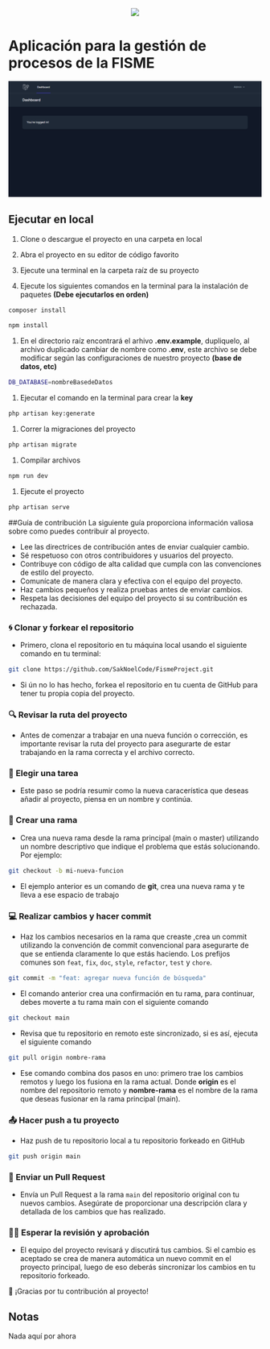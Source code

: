 <p align="center"><a href="https://laravel.com" target="_blank"><img src="https://raw.githubusercontent.com/laravel/art/master/logo-lockup/5%20SVG/2%20CMYK/1%20Full%20Color/laravel-logolockup-cmyk-red.svg" width="400"></a></p>

# Aplicación para la gestión de procesos de la FISME
![Img](https://github.com/SakNoelCode/Imagenes_Proyectos/blob/master/homeProject.png)


## Ejecutar en local
1. Clone o descargue el proyecto en una carpeta en local 

1. Abra el proyecto en su editor de código favorito

1. Ejecute una terminal en la carpeta raíz de su proyecto

1. Ejecute los siguientes comandos en la terminal para la instalación de paquetes **(Debe ejecutarlos en orden)**
```bash
composer install
```
```bash
npm install
```

1. En el directorio raíz encontrará el arhivo **.env.example**, dupliquelo, al archivo duplicado cambiar de nombre como **.env**, este archivo se debe modificar según las configuraciones de nuestro proyecto **(base de datos, etc)**
```bash
DB_DATABASE=nombreBasedeDatos
```

1. Ejecutar el comando en la terminal para crear la **key**
```bash
php artisan key:generate 
```

1. Correr la migraciones del proyecto
```bash
php artisan migrate
```

1. Compilar archivos
```bash
npm run dev
```

1. Ejecute el proyecto
```bash
php artisan serve
```

##Guía de contribución
La siguiente guía proporciona información valiosa sobre como puedes contribuir al proyecto.
- Lee las directrices de contribución antes de enviar cualquier cambio.
- Sé respetuoso con otros contribuidores y usuarios del proyecto.
- Contribuye con código de alta calidad que cumpla con las convenciones de estilo del proyecto.
- Comunícate de manera clara y efectiva con el equipo del proyecto.
- Haz cambios pequeños y realiza pruebas antes de enviar cambios.
- Respeta las decisiones del equipo del proyecto si su contribución es rechazada.

### 🌀 Clonar y forkear el repositorio

- Primero, clona el repositorio en tu máquina local usando el siguiente comando en tu terminal:
```bash
git clone https://github.com/SakNoelCode/FismeProject.git
```

- Si ún no lo has hecho, forkea el repositorio en tu cuenta de GitHub para tener tu propia copia del proyecto.

### 🔍 Revisar la ruta del proyecto

- Antes de comenzar a trabajar en una nueva función o corrección, es importante revisar la ruta del proyecto para asegurarte de estar trabajando en la rama correcta y el archivo correcto.

### 📝 Elegir una tarea

- Este paso se podría resumir como la nueva caracerística que deseas añadir al proyecto, piensa en un nombre y continúa.

### 📂 Crear una rama

- Crea una nueva rama desde la rama principal (main o master) utilizando un nombre descriptivo que indique el problema que estás solucionando. Por ejemplo:
```bash
git checkout -b mi-nueva-funcion
```

- El ejemplo anterior es un comando de **git**, crea una nueva rama y te lleva a ese espacio de trabajo

### 💻 Realizar cambios y hacer commit

- Haz los cambios necesarios en la rama que creaste ,crea un commit utilizando la convención de commit convencional para asegurarte de que se entienda claramente lo que estás haciendo. Los prefijos comunes son `feat`, `fix`, `doc`, `style`, `refactor`, `test` y `chore`.
```bash
git commit -m "feat: agregar nueva función de búsqueda"
```

- El comando anterior crea una confirmación en tu rama, para continuar, debes moverte a tu rama main con el siguiente comando
```bash
git checkout main
```

- Revisa que tu repositorio en remoto este sincronizado, si es así, ejecuta el siguiente comando
```bash
git pull origin nombre-rama
```

- Ese comando combina dos pasos en uno: primero trae los cambios remotos y luego los fusiona en la rama actual.  Donde **origin** es el nombre del repositorio remoto y **nombre-rama** es el nombre de la rama que deseas fusionar en la rama principal (main).

### 📤 Hacer push a tu proyecto

- Haz push de tu repositorio local a tu repositorio forkeado en GitHub

```bash
git push origin main
```

### 🤝 Enviar un Pull Request

- Envía un Pull Request a la rama `main` del repositorio original con tu nuevos cambios. Asegúrate de proporcionar una descripción clara y detallada de los cambios que has realizado.

### 🕵️‍♂️ Esperar la revisión y aprobación

- El equipo del proyecto revisará y discutirá tus cambios. Si el cambio es aceptado se crea de manera automática un nuevo commit en el proyecto principal, luego de eso deberás sincronizar los cambios en tu repositorio forkeado.

🎉 ¡Gracias por tu contribución al proyecto!


## Notas
Nada aquí por ahora
